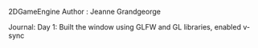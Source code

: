 2DGameEngine
Author : Jeanne Grandgeorge

Journal:
Day 1:
Built the window using GLFW and GL libraries, enabled v-sync